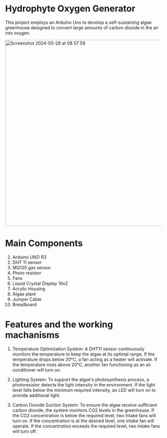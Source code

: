 # Hydrophyte Oxygen Generator

This project employs an Arduino Uno to develop a self-sustaining algae greenhouse designed to convert large amounts of carbon dioxide in the air into oxygen.

<img width="600" alt="Screenshot 2024-05-28 at 08 57 59" src="https://github.com/WillsanAJantho/Hydrophyte-Oxygen-Generator/assets/170993086/dd05b572-d9b9-43b9-833c-f5cefdcb1260">

# Main Components
1. Arduino UNO R3
2. DHT 11 sensor   
4. MQ135 gas sensor
5. Photo resistor
6. Fans
7. Liquid Crystal Display 16x2
8. Acrylic Housing
9. Algae plant
10. Jumper Cable
11. Breadboard

# Features and the working machanisms
1. Temperature Optimization System: A DHT11 sensor continuously monitors the temperature to keep the algae at its optimal range. If the temperature drops below 20°C, a fan acting as a heater will activate. If the temperature rises above 20°C, another fan functioning as an air conditioner will turn on.
   
2. Lighting System: To support the algae's photosynthesis process, a photoresistor detects the light intensity in the environment. If the light level falls below the minimum required intensity, an LED will turn on to provide additional light.
   
3. Carbon Dioxide Suction System: To ensure the algae receive sufficient carbon dioxide, the system monitors CO2 levels in the greenhouse. If the CO2 concentration is below the required level, two intake fans will turn on. If the concentration is at the desired level, one intake fan will operate. If the concentration exceeds the required level, two intake fans will turn off.
